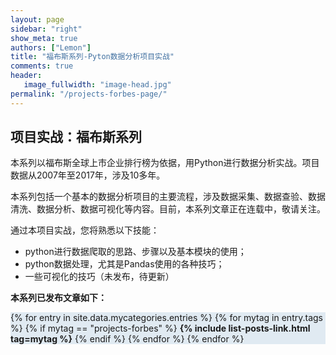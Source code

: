 ```yaml
---
layout: page
sidebar: "right"
show_meta: true
authors: ["Lemon"]
title: "福布斯系列-Pyton数据分析项目实战"
comments: true
header:
   image_fullwidth: "image-head.jpg"
permalink: "/projects-forbes-page/"
---
```


## 项目实战：福布斯系列

本系列以福布斯全球上市企业排行榜为依据，用Python进行数据分析实战。项目数据从2007年至2017年，涉及10多年。

本系列包括一个基本的数据分析项目的主要流程，涉及数据采集、数据查验、数据清洗、数据分析、数据可视化等内容。目前，本系列文章正在连载中，敬请关注。

通过本项目实战，您将熟悉以下技能：
* python进行数据爬取的思路、步骤以及基本模块的使用；
* python数据处理，尤其是Pandas使用的各种技巧；
* 一些可视化的技巧（未发布，待更新）

**本系列已发布文章如下：**

<div style="background-color:#E0EAF2">

{% for entry in site.data.mycategories.entries %}
{% for mytag in entry.tags %}
{% if mytag == "projects-forbes" %}
<strong>{% include list-posts-link.html tag=mytag %}</strong>
{% endif %}
{% endfor %}
{% endfor %}

</div>
